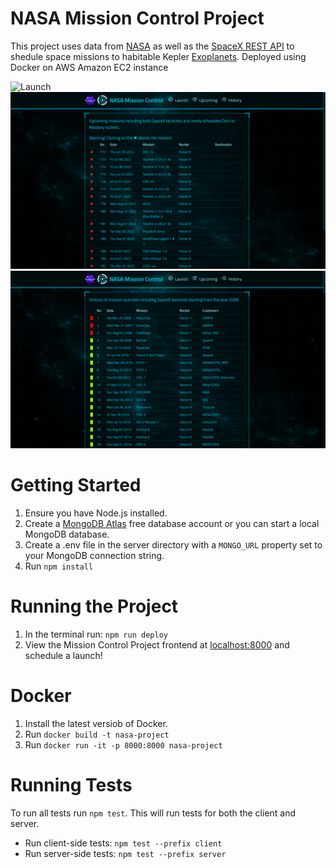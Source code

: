 # NASA Mission Control Project

This project uses data from [NASA](https://www.nasa.gov/) as well as the [SpaceX REST API](https://github.com/r-spacex/SpaceX-API) to shedule space missions to habitable Kepler [Exoplanets](https://exoplanetarchive.ipac.caltech.edu/docs/data.html).
Deployed using Docker on AWS Amazon EC2 instance

![Launch](./client/public/img/launch.png)
![Upcoming](./client/public/img/upcoming.png)
![History](./client/public/img/history.png)



# Getting Started

1. Ensure you have Node.js installed.
2. Create a [MongoDB Atlas](https://www.mongodb.com/atlas) free database account or you can start a local MongoDB database.
3. Create a .env file in the server directory with a `MONGO_URL` property set to your MongoDB connection string.
4. Run `npm install`

# Running the Project

1. In the terminal run: `npm run deploy`
2. View the Mission Control Project frontend at [localhost:8000](localhost:8000) and schedule a launch!

# Docker

1. Install the latest versiob of Docker.
2. Run `docker build -t nasa-project`
3. Run `docker run -it -p 8000:8000 nasa-project`

# Running Tests

To run all tests run `npm test`. This will run tests for both the client and server.

- Run client-side tests: `npm test --prefix client`
- Run server-side tests: `npm test --prefix server`

